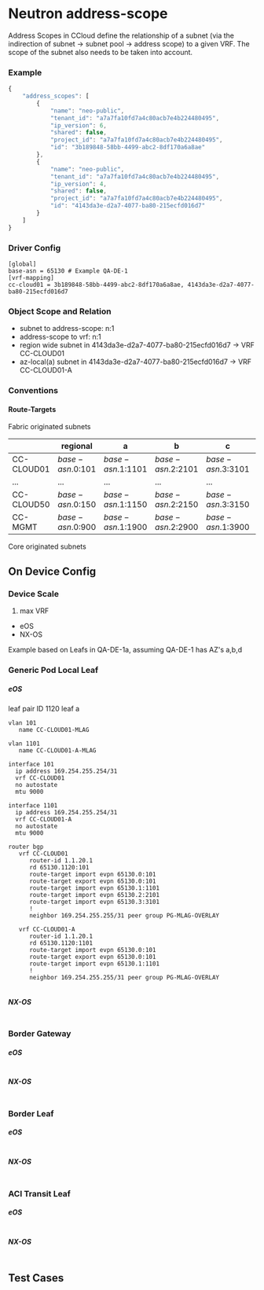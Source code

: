 # Neutron address-scope

Address Scopes in CCloud define the relationship of a subnet (via the indirection of subnet -> subnet pool -> address scope) to a given VRF. The scope of the subnet also needs to be taken into account.


### Example
```javascript
{
    "address_scopes": [
        {
            "name": "neo-public",
            "tenant_id": "a7a7fa10fd7a4c80acb7e4b224480495",
            "ip_version": 6,
            "shared": false,
            "project_id": "a7a7fa10fd7a4c80acb7e4b224480495",
            "id": "3b189848-58bb-4499-abc2-8df170a6a8ae"
        },
        {
            "name": "neo-public",
            "tenant_id": "a7a7fa10fd7a4c80acb7e4b224480495",
            "ip_version": 4,
            "shared": false,
            "project_id": "a7a7fa10fd7a4c80acb7e4b224480495",
            "id": "4143da3e-d2a7-4077-ba80-215ecfd016d7"
        }
    ]
}
```

### Driver Config
```
[global]
base-asn = 65130 # Example QA-DE-1
[vrf-mapping]
cc-cloud01 = 3b189848-58bb-4499-abc2-8df170a6a8ae, 4143da3e-d2a7-4077-ba80-215ecfd016d7

```

### Object Scope and Relation
* subnet to address-scope: n:1
* address-scope to vrf: n:1
* region wide subnet in 4143da3e-d2a7-4077-ba80-215ecfd016d7 -> VRF CC-CLOUD01
* az-local(a) subnet in 4143da3e-d2a7-4077-ba80-215ecfd016d7 -> VRF CC-CLOUD01-A

### Conventions
#### Route-Targets
Fabric originated subnets

|            | regional         | a                 | b                 | c                 | d                 |
|------------|------------------|-------------------|-------------------|-------------------|-------------------|
| CC-CLOUD01 | $base-asn$.0:101 | $base-asn$.1:1101 | $base-asn$.2:2101 | $base-asn$.3:3101 | $base-asn$.4:4101 |
| ...        | ...              | ...               | ...               | ...               | ...               |
| CC-CLOUD50 | $base-asn$.0:150 | $base-asn$.1:1150 | $base-asn$.2:2150 | $base-asn$.3:3150 | $base-asn$.4:4150 |
| CC-MGMT    | $base-asn$.0:900 | $base-asn$.1:1900 | $base-asn$.2:2900 | $base-asn$.1:3900 | $base-asn$.4:4900 |

Core originated subnets

## On Device Config

### Device Scale

1. max VRF
  * eOS
  * NX-OS 

Example based on Leafs in QA-DE-1a, assuming QA-DE-1 has AZ's a,b,d

### Generic Pod Local Leaf

##### eOS
leaf pair ID 1120 leaf a

```
vlan 101
   name CC-CLOUD01-MLAG
   
vlan 1101 
   name CC-CLOUD01-A-MLAG

interface 101
  ip address 169.254.255.254/31
  vrf CC-CLOUD01
  no autostate
  mtu 9000

interface 1101
  ip address 169.254.255.254/31
  vrf CC-CLOUD01-A
  no autostate
  mtu 9000

router bgp 
   vrf CC-CLOUD01
      router-id 1.1.20.1
      rd 65130.1120:101
      route-target import evpn 65130.0:101
      route-target export evpn 65130.0:101
      route-target import evpn 65130.1:1101
      route-target import evpn 65130.2:2101
      route-target import evpn 65130.3:3101
      !
      neighbor 169.254.255.255/31 peer group PG-MLAG-OVERLAY
      
   vrf CC-CLOUD01-A
      router-id 1.1.20.1
      rd 65130.1120:1101
      route-target import evpn 65130.0:101
      route-target export evpn 65130.0:101
      route-target import evpn 65130.1:1101
      !
      neighbor 169.254.255.255/31 peer group PG-MLAG-OVERLAY


```
##### NX-OS
```

```

### Border Gateway

##### eOS
```

```
##### NX-OS
```

```

### Border Leaf

##### eOS
```

```
##### NX-OS
```

```

### ACI Transit Leaf
##### eOS
```

```
##### NX-OS
```

```

## Test Cases
